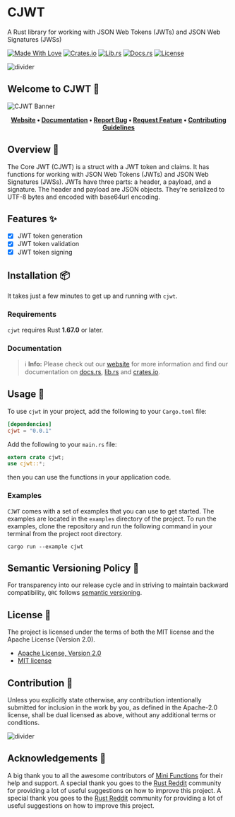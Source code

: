 # CJWT

A Rust library for working with JSON Web Tokens (JWTs) and JSON Web Signatures (JWSs)

[![Made With Love][made-with-rust]][6]
[![Crates.io][crates-badge]][8]
[![Lib.rs][libs-badge]][10]
[![Docs.rs][docs-badge]][9]
[![License][license-badge]][2]

![divider][divider]

## Welcome to CJWT 👋

![CJWT Banner][banner]

<!-- markdownlint-disable MD033 -->
<center>

**[Website][0]
• [Documentation][9]
• [Report Bug][3]
• [Request Feature][3]
• [Contributing Guidelines][4]**

</center>

<!-- markdownlint-enable MD033 -->

## Overview 📖

The Core JWT (CJWT) is a struct with a JWT token and claims. It has
functions for working with JSON Web Tokens (JWTs) and JSON Web
Signatures (JWSs). JWTs have three parts: a header, a payload, and a
signature. The header and payload are JSON objects. They're serialized
to UTF-8 bytes and encoded with base64url encoding.

## Features ✨

- [x] JWT token generation
- [x] JWT token validation
- [x] JWT token signing

## Installation 📦

It takes just a few minutes to get up and running with `cjwt`.

### Requirements

`cjwt` requires Rust **1.67.0** or later.

### Documentation

> ℹ️ **Info:** Please check out our [website][0] for more information
and find our documentation on [docs.rs][9], [lib.rs][10] and
[crates.io][8].

## Usage 📖

To use `cjwt` in your project, add the following to your
`Cargo.toml` file:

```toml
[dependencies]
cjwt = "0.0.1"
```

Add the following to your `main.rs` file:

```rust
extern crate cjwt;
use cjwt::*;
```

then you can use the functions in your application code.

### Examples

`CJWT` comes with a set of examples that you can use to get started. The
examples are located in the `examples` directory of the project. To run
the examples, clone the repository and run the following command in your
terminal from the project root directory.

```shell
cargo run --example cjwt
```

## Semantic Versioning Policy 🚥

For transparency into our release cycle and in striving to maintain
backward compatibility, `QRC` follows [semantic versioning][7].

## License 📝

The project is licensed under the terms of both the MIT license and the
Apache License (Version 2.0).

- [Apache License, Version 2.0][1]
- [MIT license][2]

## Contribution 🤝

Unless you explicitly state otherwise, any contribution intentionally
submitted for inclusion in the work by you, as defined in the Apache-2.0
license, shall be dual licensed as above, without any additional terms
or conditions.

![divider][divider]

## Acknowledgements 💙

A big thank you to all the awesome contributors of [Mini Functions][6]
for their help and support. A special thank you goes to the
[Rust Reddit](https://www.reddit.com/r/rust/) community for providing a
lot of useful suggestions on how to improve this project. A special thank you goes to the
[Rust Reddit](https://www.reddit.com/r/rust/) community for providing a
lot of useful suggestions on how to improve this project.

[0]: https://minifunctions.com
[1]: http://www.apache.org/licenses/LICENSE-2.0
[2]: http://opensource.org/licenses/MIT
[3]: https://github.com/sebastienrousseau/mini-functions/issues
[4]: https://raw.githubusercontent.com/sebastienrousseau/mini-functions/main/.github/CONTRIBUTING.md
[6]: https://github.com/sebastienrousseau/mini-functions/graphs/contributors
[7]: http://semver.org/
[8]: https://crates.io/crates/cjwt
[9]: https://docs.rs/cjwt
[10]: https://lib.rs/crates/cjwt

[banner]: https://raw.githubusercontent.com/sebastienrousseau/vault/main/assets/mini-functions/banners/banner-cjwt-1597x377.svg "CJWT Banner"
[crates-badge]: https://img.shields.io/crates/v/cjwt.svg?style=for-the-badge 'Crates.io'
[divider]: https://raw.githubusercontent.com/sebastienrousseau/vault/main/assets/elements/divider.svg "divider"
[docs-badge]: https://img.shields.io/docsrs/cjwt.svg?style=for-the-badge 'Docs.rs'
[libs-badge]: https://img.shields.io/badge/lib.rs-v0.0.1-orange.svg?style=for-the-badge 'Lib.rs'
[license-badge]: https://img.shields.io/crates/l/cjwt.svg?style=for-the-badge 'License'
[made-with-rust]: https://img.shields.io/badge/rust-f04041?style=for-the-badge&labelColor=c0282d&logo=rust 'Made With Rust'
